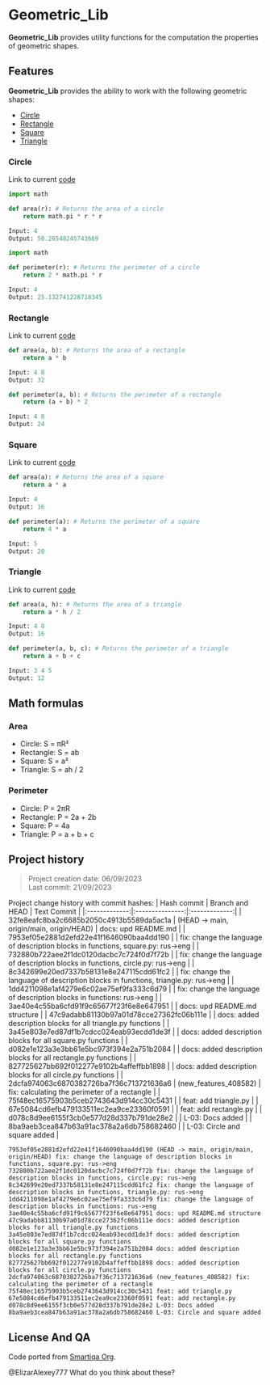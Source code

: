# Geometric_Lib

**Geometric_Lib** provides utility functions for the computation the 
properties of geometric shapes. 

## Features
**Geometric_Lib** provides the ability to work with the following geometric 
shapes:
- [Circle](https://github.com/ElizarAlexey777/geometric_lib#circle)
- [Rectangle](https://github.com/ElizarAlexey777/geometric_lib#rectangle)
- [Square](https://github.com/ElizarAlexey777/geometric_lib#square)
- [Triangle](https://github.com/ElizarAlexey777/geometric_lib#triangle)

### Circle
Link to current [code](https://github.com/ElizarAlexey777/geometric_lib/blob/main/circle.py)
```python
import math 

def area(r): # Returns the area of a circle
    return math.pi * r * r

Input: 4
Output: 50.26548245743669
```
```python
import math

def perimeter(r): # Returns the perimeter of a circle
    return 2 * math.pi * r

Input: 4
Output: 25.132741228718345
```
### Rectangle
Link to current [code](https://github.com/ElizarAlexey777/geometric_lib/blob/main/rectangle.py)
```python
def area(a, b): # Returns the area of a rectangle
    return a * b

Input: 4 8
Output: 32
```
```python
def perimeter(a, b): # Returns the perimeter of a rectangle
    return (a + b) * 2

Input: 4 8
Output: 24
```
### Square
Link to current [code](https://github.com/ElizarAlexey777/geometric_lib/blob/main/square.py)
```python
def area(a): # Returns the area of a square
    return a * a

Input: 4
Output: 16
```
```python
def perimeter(a): # Returns the perimeter of a square
    return 4 * a

Input: 5
Output: 20
```
### Triangle
Link to current [code](https://github.com/ElizarAlexey777/geometric_lib/blob/main/triangle.py)
```python
def area(a, h): # Returns the area of a triangle
    return a * h / 2

Input: 4 8
Output: 16
```
```python
def perimeter(a, b, c): # Returns the perimeter of a triangle
    return a + b + c

Input: 3 4 5
Output: 12
```


## Math formulas
### Area
- Circle: S = πR²
- Rectangle: S = ab
- Square: S = a²
- Triangle: S = ah / 2

### Perimeter
- Circle: P = 2πR
- Rectangle: P = 2a + 2b
- Square: P = 4a
- Triangle: P = a + b + c

## Project history
> Project creation date: 06/09/2023  
> Last commit: 21/09/2023

Project change history with commit hashes:
| Hash commit  | Branch and HEAD  | Text Commit |
|:-------------:|:---------------:|:-------------:|
| 32fe8eafc8ba2c6685b2050c4913b5589da5ac1a | (HEAD -> main, origin/main, origin/HEAD) | docs: upd README.md        |
| 7953ef05e2881d2efd22e41f1646090baa4dd190 |           | fix: change the language of description blocks in functions, square.py: rus->eng        |
| 732880b722aee2f1dc0120dacbc7c724f0d7f72b |           | fix: change the language of description blocks in functions, circle.py: rus->eng        |
| 8c342699e20ed7337b58131e8e247115cdd61fc2 |          | fix: change the language of description blocks in functions, triangle.py: rus->eng        |
| 1dd4211098e1af4279e6c02ae75ef9fa333c6d79 |          | fix: change the language of description blocks in functions: rus->eng        |
| 3ae40e4c55ba6cfd91f9c65677f23f6e8e647951 |           | docs: upd README.md structure        |
| 47c9adabb81130b97a01d78cce27362fc06b111e |           | docs: added description blocks for all triangle.py functions        |
| 3a45e803e7ed87df1b7cdcc024eab93ecdd1de3f |          | docs: added description blocks for all square.py functions        |
| d082e1e123a3e3bb61e5bc973f394e2a751b2084 |          | docs: added description blocks for all rectangle.py functions        |
| 827725627bb692f012277e9102b4affeffbb1898 |           | docs: added description blocks for all circle.py functions       |
| 2dcfa974063c6870382726ba7f36c713721636a6 | (new_features_408582)          | fix: calculating the perimeter of a rectangle        |
| 75f48ec16575903b5ceb2743643d914cc30c5431 |           | feat: add triangle.py        |
| 67e5084cd6efb479133511ec2ea9ce23360f0591 |           | feat: add rectangle.py       |
| d078c8d9ee6155f3cb0e577d28d337b791de28e2 |           | L-03: Docs added        |
| 8ba9aeb3cea847b63a91ac378a2a6db758682460 |           | L-03: Circle and square added       |











```console
7953ef05e2881d2efd22e41f1646090baa4dd190 (HEAD -> main, origin/main, origin/HEAD) fix: change the language of description blocks in functions, square.py: rus->eng
732880b722aee2f1dc0120dacbc7c724f0d7f72b fix: change the language of description blocks in functions, circle.py: rus->eng
8c342699e20ed7337b58131e8e247115cdd61fc2 fix: change the language of description blocks in functions, triangle.py: rus->eng
1dd4211098e1af4279e6c02ae75ef9fa333c6d79 fix: change the language of description blocks in functions: rus->eng
3ae40e4c55ba6cfd91f9c65677f23f6e8e647951 docs: upd README.md structure
47c9adabb81130b97a01d78cce27362fc06b111e docs: added description blocks for all triangle.py functions
3a45e803e7ed87df1b7cdcc024eab93ecdd1de3f docs: added description blocks for all square.py functions
d082e1e123a3e3bb61e5bc973f394e2a751b2084 docs: added description blocks for all rectangle.py functions
827725627bb692f012277e9102b4affeffbb1898 docs: added description blocks for all circle.py functions
2dcfa974063c6870382726ba7f36c713721636a6 (new_features_408582) fix: calculating the perimeter of a rectangle
75f48ec16575903b5ceb2743643d914cc30c5431 feat: add triangle.py
67e5084cd6efb479133511ec2ea9ce23360f0591 feat: add rectangle.py
d078c8d9ee6155f3cb0e577d28d337b791de28e2 L-03: Docs added
8ba9aeb3cea847b63a91ac378a2a6db758682460 L-03: Circle and square added
```


## License And QA
Code ported from [Smartiqa Org](https://github.com/smartiqaorg/geometric_lib).

@ElizarAlexey777 What do you think about these?
